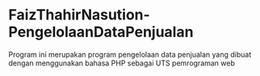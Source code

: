 # FaizThahirNasution-PengelolaanDataPenjualan
Program ini merupakan program pengelolaan data penjualan yang dibuat dengan menggunakan bahasa PHP sebagai UTS pemrograman web
